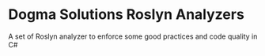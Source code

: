 # Dogma Solutions Roslyn Analyzers
A set of Roslyn analyzer to enforce some good practices and code quality in C#
